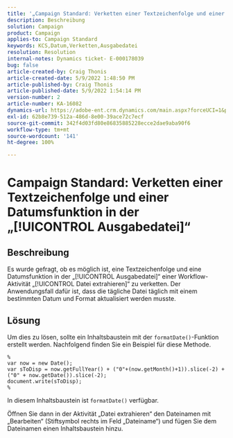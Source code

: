 ```yaml
---
title: '„Campaign Standard: Verketten einer Textzeichenfolge und einer Datumsfunktion in der „[!UICONTROL Ausgabedatei]“'
description: Beschreibung
solution: Campaign
product: Campaign
applies-to: Campaign Standard
keywords: KCS,Datum,Verketten,Ausgabedatei
resolution: Resolution
internal-notes: Dynamics ticket- E-000178039
bug: false
article-created-by: Craig Thonis
article-created-date: 5/9/2022 1:48:50 PM
article-published-by: Craig Thonis
article-published-date: 5/9/2022 1:54:14 PM
version-number: 2
article-number: KA-16082
dynamics-url: https://adobe-ent.crm.dynamics.com/main.aspx?forceUCI=1&pagetype=entityrecord&etn=knowledgearticle&id=abd60abc-9ecf-ec11-a7b5-00224809c196
exl-id: 62b8e739-512a-486d-8e00-39ace72c7ecf
source-git-commit: 342f4d03fd80e86835885228ecce2dae9aba90f6
workflow-type: tm+mt
source-wordcount: '141'
ht-degree: 100%

---
```


# Campaign Standard: Verketten einer Textzeichenfolge und einer Datumsfunktion in der „[!UICONTROL Ausgabedatei]“

## Beschreibung


Es wurde gefragt, ob es möglich ist, eine Textzeichenfolge und eine Datumsfunktion in der „[!UICONTROL Ausgabedatei]“ einer Workflow-Aktivität „[!UICONTROL Datei extrahieren]“ zu verketten. Der Anwendungsfall dafür ist, dass die tägliche Datei täglich mit einem bestimmten Datum und Format aktualisiert werden musste.


## Lösung


Um dies zu lösen, sollte ein Inhaltsbaustein mit der `formatDate()`-Funktion erstellt werden. Nachfolgend finden Sie ein Beispiel für diese Methode.

```
%
var now = new Date();
var sToDisp = now.getFullYear() + ("0"+(now.getMonth()+1)).slice(-2) + ("0" + now.getDate()).slice(-2);
document.write(sToDisp);
%
```

In diesem Inhaltsbaustein ist `formatDate()` verfügbar.

Öffnen Sie dann in der Aktivität „Datei extrahieren“ den Dateinamen mit „Bearbeiten“ (Stiftsymbol rechts im Feld „Dateiname“) und fügen Sie dem Dateinamen einen Inhaltsbaustein hinzu.
